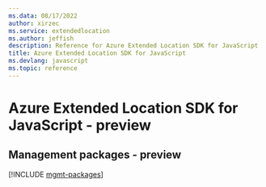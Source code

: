 ```yaml
---
ms.data: 08/17/2022
author: xirzec
ms.service: extendedlocation
ms.author: jeffish
description: Reference for Azure Extended Location SDK for JavaScript
title: Azure Extended Location SDK for JavaScript
ms.devlang: javascript
ms.topic: reference
---
```

# Azure Extended Location SDK for JavaScript - preview

## Management packages - preview
[!INCLUDE [mgmt-packages](extended-location-mgmt-index.md)]
